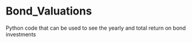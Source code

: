 # Bond_Valuations
Python code that can be used to see the yearly and total return on bond investments
